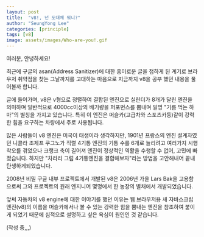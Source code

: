 ```yaml
---
layout: post
title:  "v8!, 넌 도대체 뭐니?"
author: "SeungYong Lee"
categories: [principle]
tags: [v8]
image: assets/images/Who-are-you!.gif
---
```

여러분, 안녕하세요!

최근에 구글의 asan(Address Sanitizer)에 대한 흥미로운 글을 접하게 된 계기로 브라우저 취약점을 찾는 그날까지를 고대하는 마음으로 지금까지 v8을 공부 했던 내용을 풀어볼까 합니다.

글에 들어가며, v8은 v형으로 정렬하여 결합된 엔진으로 실린더가 8개가 달린 엔진을 의미하며 일반적으로 4000cc이상의 배기량을 퍼포먼스를 뿜내며 일명 "기름 먹는 하마"의 별칭을 가지고 있습니다. 특히 이 엔진은 머슬카(고급차와 스포츠카등)같이 강력한 힘을 요구하는 차량에서 주로 사용됩니다. 

많은 사람들이 v8 엔진은 미국이 태생이라 생각하지만, 1901년 프랑스의 엔진 설계자였던 니콜라 조제프 쿠그노가 직렬 4기통 엔진의 기통 수를 6개로 늘리려고 여러가지 시행착오를 겪었으나 크랭크 축이 길어져 엔진이 정상적인 역활을 수행할 수 없어, 고민에 빠졌습니다. 하지만 "차라리 그럼 4기통엔진을 결합해보자"라는 방법을 고안해내어 끝내 탄생하게되었습니다.

2008년 비밀 구글 내부 프로젝트에서 개발된 v8은 2006년 가을 Lars Bak을 고용함으로써 그와 프로젝트의 원래 엔지니어 몇명에서 한 농장의 별채에서 개발되었습니다.  

앞써 자동차의 v8 engine에 대한 이야기를 했던 이유는 웹 브라우저용 새 자바스크립 엔진(v8)의 이름을 머슬카에서나 볼 수 있는 강력한 힘을 뿜내는 엔진을 참조하여 붙이게 되었기 때문에 심적으로 설명하고 싶은 욕심이 원인인 것 같습니다.

(작성 중,,,)